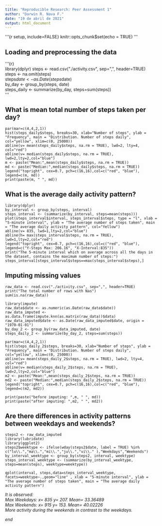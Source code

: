 ```yaml
---
title: "Reproducible Research: Peer Assessment 1"
author: "Darwin R. Nava F."
date: "19 de abril de 2021"
output: html_document
---
```

  
'''{r setup, include=FALSE}
knitr::opts_chunk$set(echo = TRUE)
'''


## Loading and preprocessing the data  
'''{r}  
library(dplyr)
steps <- read.csv("./activity.csv", sep=",", header=TRUE)  
steps <- na.omit(steps)  
steps$date <- as.Date(steps$date)  
by_day <- group_by(steps, date)  
steps_daily <- summarize(by_day, steps=sum(steps))  
'''

## What is mean total number of steps taken per day?  
```{r}  
par(mar=c(4,4,2,1))  
hist(steps_daily$steps, breaks=30, xlab="Number of steps", ylab = "Frequency", main = "Distribution. Number of steps daily", col="yellow", xlim=c(0, 25000))  
abline(v= mean(steps_daily$steps, na.rm = TRUE), lwd=2, lty=4, col="red")  
abline(v= median(steps_daily$steps, na.rm = TRUE), lwd=2,lty=2,col="blue")  
m <- paste("Mean:",mean(steps_daily$steps, na.rm = TRUE))  
md <- paste("Median:",median(steps_daily$steps, na.rm = TRUE))  
legend("topright", cex=0.7, pch=c(16,16),col=c("red", "blue"), legend=c(m, md))  
print(paste(m, " ", md))  
```  

## What is the average daily activity pattern?  
```{r}  
library(dplyr) 
by_interval <- group_by(steps, interval)  
steps_interval <- (summarize(by_interval, steps=mean(steps)))  
plot(steps_interval$interval, steps_interval$steps, type = "l", xlab = "5-minute interval", ylab = "The average number of steps taken", main = "The average daily activity pattern", col="Yellow")  
abline(v= 835, lwd=1,lty=2,col="blue")  
abline(h= max(steps_interval$steps, na.rm = TRUE), lwd=1,lty=2,col="red")  
legend("topright", cex=0.7, pch=c(16,16),col=c("red", "blue"), legend=c("Y-Steps Max: 206.16", "X-Interval:835"))  
print("The 5-minute interval which on average across all the days in the dataset, contains the maximum number of steps:")  
steps_interval[steps_interval$steps==max(steps_interval$steps),]  
```  

## Imputing missing values  
```{r}  
raw_data <- read.csv("./activity.csv", sep=",", header=TRUE)  
print("The total number of rows with Nas")  
sum(is.na(raw_data))  

library(impute)  
raw_data$date <- as.numeric(as.Date(raw_data$date))  
raw_data_imputed <-  as.data.frame(impute.knn(as.matrix(raw_data))$data)
raw_data_imputed$date <- as.Date(raw_data_imputed$date, origin = "1970-01-01")  
by_day_2 <- group_by(raw_data_imputed, date)  
steps_daily_2 <- summarize(by_day_2, steps=sum(steps))  

par(mar=c(4,4,2,1))  
hist(steps_daily_2$steps, breaks=30, xlab="Number of steps", ylab = "Frequency", main = "Distribution. Number of steps daily", col="yellow", xlim=c(0, 25000))  
abline(v= mean(steps_daily_2$steps, na.rm = TRUE), lwd=2, lty=4, col="red")  
abline(v= median(steps_daily_2$steps, na.rm = TRUE), lwd=2,lty=2,col="blue")  
m2 <- paste("Mean:",mean(steps_daily_2$steps, na.rm = TRUE))  
md2 <- paste("Median:",median(steps_daily_2$steps, na.rm = TRUE))  
legend("topright", cex=0.7, pch=c(16,16),col=c("red", "blue"), legend=c(m2, md2))  

print(paste("before imputing: ",m, " ", md))  
print(paste("after imputing: ",m2, " ", md2))  
```  

## Are there differences in activity patterns between weekdays and weekends?  
```{r}  
steps2 <- raw_data_imputed  
library(lubridate) 
library(ggplot2)
steps2$weektype <- ifelse(wday(steps2$date, label = TRUE) %in% c("lu\\.","ma\\.","mi\\.","ju\\.","vi\\." ),"Weekdays","Weekends")  
by_interval_weektype <- group_by(steps2, interval, weektype)  
steps_interval_weektype <- (summarize(by_interval_weektype, steps=mean(steps), weektype=weektype))   

qplot(interval, steps,data=steps_interval_weektype, facets=weektype~.,geom="line" , xlab = "5-minute interval", ylab = "The average number of steps taken", main = "The average daily activity pattern")  
``` 

*It is observed:*  
  *Max Weekdays: x= 835 y= 207. Mean= 33.36489*  
  *Max Weekends: x= 915 y= 153. Mean= 40.02226*  
  *More activity during the weekends in contrast to the weekdays.*  
  
  *end*